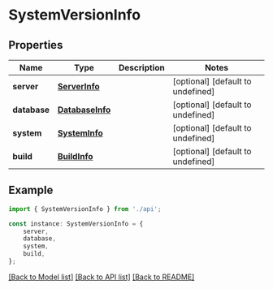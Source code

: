# SystemVersionInfo


## Properties

Name | Type | Description | Notes
------------ | ------------- | ------------- | -------------
**server** | [**ServerInfo**](ServerInfo.md) |  | [optional] [default to undefined]
**database** | [**DatabaseInfo**](DatabaseInfo.md) |  | [optional] [default to undefined]
**system** | [**SystemInfo**](SystemInfo.md) |  | [optional] [default to undefined]
**build** | [**BuildInfo**](BuildInfo.md) |  | [optional] [default to undefined]

## Example

```typescript
import { SystemVersionInfo } from './api';

const instance: SystemVersionInfo = {
    server,
    database,
    system,
    build,
};
```

[[Back to Model list]](../README.md#documentation-for-models) [[Back to API list]](../README.md#documentation-for-api-endpoints) [[Back to README]](../README.md)
